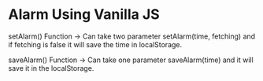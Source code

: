 # Alarm Using Vanilla JS
setAlarm() Function -> Can take two parameter setAlarm(time, fetching) and if fetching is false it will save the time in localStorage.

saveAlarm() Function -> Can take one parameter saveAlarm(time) and it will save it in the localStorage.

